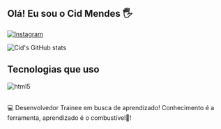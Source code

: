 ## Olá! Eu sou o Cid Mendes 🖐️

[![Instagram](https://img.shields.io/badge/Instagram-E4405F?style=for-the-badge&logo=instagram&logoColor=white)](https://www.instagram.com/cidribeiromendes?igsh=MTZ4MnU0Zmt2OWVxdA==)

![Cid's GitHub stats](https://github-readme-stats.vercel.app/api?username=dev-cidmendes&show_icons=true&theme=dracula)

## Tecnologias que uso 

<div style="display: inline_block">
  <img align="center" alt="html5" src="https://img.shields.io/badge/Python-3776AB?style=for-the-badge&logo=python&logoColor=white" />
</div><br/>

💻 Desenvolvedor Trainee em busca de aprendizado! Conhecimento é a ferramenta, aprendizado é o combustível🚀!
